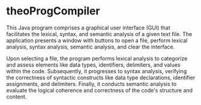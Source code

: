 # theoProgCompiler

This Java program comprises a graphical user interface (GUI) that facilitates the lexical, syntax, and semantic analysis of a given text file. The application presents a window with buttons to open a file, perform lexical analysis, syntax analysis, semantic analysis, and clear the interface.

Upon selecting a file, the program performs lexical analysis to categorize and assess elements like data types, identifiers, delimiters, and values within the code. Subsequently, it progresses to syntax analysis, verifying the correctness of syntactic constructs like data type declarations, identifier assignments, and delimiters. Finally, it conducts semantic analysis to evaluate the logical coherence and correctness of the code's structure and content.
